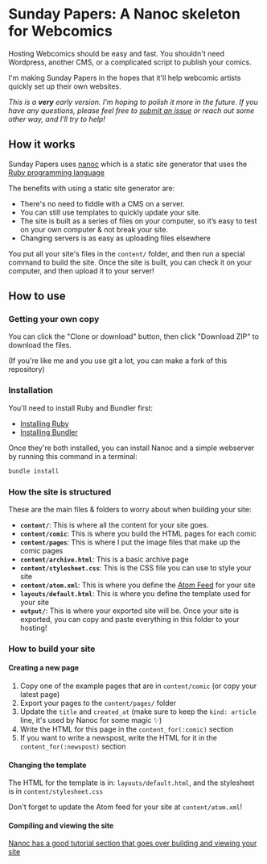 # Sunday Papers: A Nanoc skeleton for Webcomics

Hosting Webcomics should be easy and fast. You shouldn't need Wordpress, another CMS, or a complicated script to publish your comics.

I'm making Sunday Papers in the hopes that it'll help webcomic artists quickly set up their own websites.

_This is a **very** early version. I'm hoping to polish it more in the future. If you have any questions, please feel free to [submit an issue](https://github.com/tcannonfodder/sunday-papers/issues) or reach out some other way, and I'll try to help!_

## How it works

Sunday Papers uses [nanoc](https://nanoc.ws) which is a static site generator that uses the [Ruby programming language](https://www.ruby-lang.org/en/)

The benefits with using a static site generator are:

- There's no need to fiddle with a CMS on a server.
- You can still use templates to quickly update your site.
- The site is built as a series of files on your computer, so it’s easy to test on your own computer & not break your site.
- Changing servers is as easy as uploading files elsewhere

You put all your site's files in the `content/` folder, and then run a special command to build the site. Once the site is built, you can check it on your computer, and then upload it to your server!

## How to use

### Getting your own copy

You can click the "Clone or download" button, then click "Download ZIP" to download the files.

(If you're like me and you use git a lot, you can make a fork of this repository)

### Installation

You'll need to install Ruby and Bundler first:

* [Installing Ruby](https://www.ruby-lang.org/en/documentation/installation/)
* [Installing Bundler](https://bundler.io)

Once they're both installed, you can install Nanoc and a simple webserver by running this command in a terminal:

```sh
bundle install
```

### How the site is structured

These are the main files & folders to worry about when building your site:

* **`content/`**: This is where all the content for your site goes.
* **`content/comic`**: This is where you build the HTML pages for each comic
* **`content/pages`**: This is where I put the image files that make up the comic pages
* **`content/archive.html`**: This is a basic archive page
* **`content/stylesheet.css`**: This is the CSS file you can use to style your site
* **`content/atom.xml`**: This is where you define the [Atom Feed](https://en.wikipedia.org/wiki/Atom_(standard)) for your site
* **`layouts/default.html`**: This is where you define the template used for your site
* **`output/`**: This is where your exported site will be. Once your site is exported, you can copy and paste everything in this folder to your hosting!


### How to build your site

#### Creating a new page

1. Copy one of the example pages that are in `content/comic` (or copy your latest page)
2. Export your pages to the `content/pages/` folder
2. Update the `title` and `created_at` (make sure to keep the `kind: article` line, it's used by Nanoc for some magic ✨)
3. Write the HTML for this page in the `content_for(:comic)` section
4. If you want to write a newspost, write the HTML for it in the `content_for(:newspost)` section


#### Changing the template

The HTML for the template is in: `layouts/default.html`, and the stylesheet is in `content/stylesheet.css`

Don't forget to update the Atom feed for your site at `content/atom.xml`!


#### Compiling and viewing the site

[Nanoc has a good tutorial section that goes over building and viewing your site](https://nanoc.ws/doc/tutorial/#compile-the-site)
